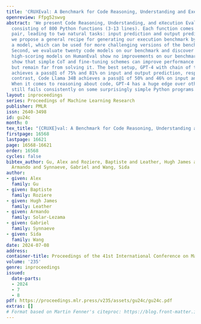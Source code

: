 ```yaml
---
title: 'CRUXEval: A Benchmark for Code Reasoning, Understanding and Execution'
openreview: Ffpg52swvg
abstract: 'We present Code Reasoning, Understanding, and eXecution Evaluation, a benchmark
  consisting of 800 Python functions (3-13 lines). Each function comes with an input-output
  pair, leading to two natural tasks: input prediction and output prediction. First,
  we propose a general recipe for generating our execution benchmark by sampling from
  a model, which can be used for more challenging versions of the benchmark if needed.
  Second, we evaluate twenty code models on our benchmark and discover that many recent
  high-scoring models on HumanEval show no improvements on our benchmark. Third, we
  show that simple CoT and fine-tuning schemes can improve performance on our benchmark
  but remain far from solving it. The best setup, GPT-4 with chain of thought (CoT),
  achieves a pass@1 of 75% and 81% on input and output prediction, respectively. In
  contrast, Code Llama 34B achieves a pass@1 of 50% and 46% on input and output prediction.
  When it comes to reasoning about code, GPT-4 has a huge edge over other models but
  still fails consistently on some surprisingly simple Python programs.'
layout: inproceedings
series: Proceedings of Machine Learning Research
publisher: PMLR
issn: 2640-3498
id: gu24c
month: 0
tex_title: "{CRUXE}val: A Benchmark for Code Reasoning, Understanding and Execution"
firstpage: 16568
lastpage: 16621
page: 16568-16621
order: 16568
cycles: false
bibtex_author: Gu, Alex and Roziere, Baptiste and Leather, Hugh James and Solar-Lezama,
  Armando and Synnaeve, Gabriel and Wang, Sida
author:
- given: Alex
  family: Gu
- given: Baptiste
  family: Roziere
- given: Hugh James
  family: Leather
- given: Armando
  family: Solar-Lezama
- given: Gabriel
  family: Synnaeve
- given: Sida
  family: Wang
date: 2024-07-08
address:
container-title: Proceedings of the 41st International Conference on Machine Learning
volume: '235'
genre: inproceedings
issued:
  date-parts:
  - 2024
  - 7
  - 8
pdf: https://proceedings.mlr.press/v235/assets/gu24c/gu24c.pdf
extras: []
# Format based on Martin Fenner's citeproc: https://blog.front-matter.io/posts/citeproc-yaml-for-bibliographies/
---
```


